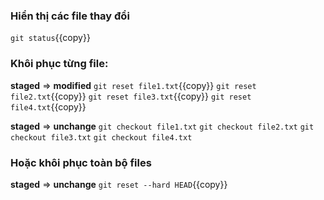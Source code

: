 ### Hiển thị các file thay đổi
`git status`{{copy}}

### Khôi phục từng file:
**staged** => **modified**
`git reset file1.txt`{{copy}}
`git reset file2.txt`{{copy}}
`git reset file3.txt`{{copy}}
`git reset file4.txt`{{copy}}

**staged** => **unchange**
`git checkout file1.txt`
`git checkout file2.txt`
`git checkout file3.txt`
`git checkout file4.txt`

### Hoặc khôi phục toàn bộ files
**staged** => **unchange**
`git reset --hard HEAD`{{copy}}


